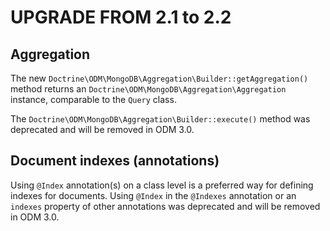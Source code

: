 # UPGRADE FROM 2.1 to 2.2

## Aggregation

The new `Doctrine\ODM\MongoDB\Aggregation\Builder::getAggregation()` method
returns an `Doctrine\ODM\MongoDB\Aggregation\Aggregation` instance, comparable
to the `Query` class.

The `Doctrine\ODM\MongoDB\Aggregation\Builder::execute()` method was deprecated
and will be removed in ODM 3.0.

## Document indexes (annotations)

Using `@Index` annotation(s) on a class level is a preferred way for defining
indexes for documents. Using `@Index` in the `@Indexes` annotation or an `indexes`
property of other annotations was deprecated and will be removed in ODM 3.0.

